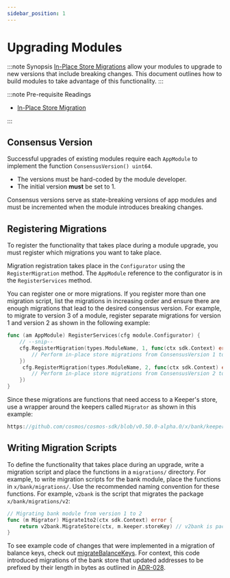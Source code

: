 ```yaml
---
sidebar_position: 1
---
```


# Upgrading Modules

:::note Synopsis
[In-Place Store Migrations](../../learn/advanced/15-upgrade.md) allow your modules to upgrade to new versions that include breaking changes. This document outlines how to build modules to take advantage of this functionality.
:::

:::note Pre-requisite Readings

* [In-Place Store Migration](../../learn/advanced/15-upgrade.md)

:::

## Consensus Version

Successful upgrades of existing modules require each `AppModule` to implement the function `ConsensusVersion() uint64`.

* The versions must be hard-coded by the module developer.
* The initial version **must** be set to 1.

Consensus versions serve as state-breaking versions of app modules and must be incremented when the module introduces breaking changes.

## Registering Migrations

To register the functionality that takes place during a module upgrade, you must register which migrations you want to take place.

Migration registration takes place in the `Configurator` using the `RegisterMigration` method. The `AppModule` reference to the configurator is in the `RegisterServices` method.

You can register one or more migrations. If you register more than one migration script, list the migrations in increasing order and ensure there are enough migrations that lead to the desired consensus version. For example, to migrate to version 3 of a module, register separate migrations for version 1 and version 2 as shown in the following example:

```go
func (am AppModule) RegisterServices(cfg module.Configurator) {
    // --snip--
    cfg.RegisterMigration(types.ModuleName, 1, func(ctx sdk.Context) error {
        // Perform in-place store migrations from ConsensusVersion 1 to 2.
    })
     cfg.RegisterMigration(types.ModuleName, 2, func(ctx sdk.Context) error {
        // Perform in-place store migrations from ConsensusVersion 2 to 3.
    })
}
```

Since these migrations are functions that need access to a Keeper's store, use a wrapper around the keepers called `Migrator` as shown in this example:

```go reference
https://github.com/cosmos/cosmos-sdk/blob/v0.50.0-alpha.0/x/bank/keeper/migrations.go
```

## Writing Migration Scripts

To define the functionality that takes place during an upgrade, write a migration script and place the functions in a `migrations/` directory. For example, to write migration scripts for the bank module, place the functions in `x/bank/migrations/`. Use the recommended naming convention for these functions. For example, `v2bank` is the script that migrates the package `x/bank/migrations/v2`:

```go
// Migrating bank module from version 1 to 2
func (m Migrator) Migrate1to2(ctx sdk.Context) error {
	return v2bank.MigrateStore(ctx, m.keeper.storeKey) // v2bank is package `x/bank/migrations/v2`.
}
```

To see example code of changes that were implemented in a migration of balance keys, check out [migrateBalanceKeys](https://github.com/cosmos/cosmos-sdk/blob/v0.50.0-alpha.0/x/bank/migrations/v2/store.go#L55-L76). For context, this code introduced migrations of the bank store that updated addresses to be prefixed by their length in bytes as outlined in [ADR-028](../../../architecture/adr-028-public-key-addresses.md).
